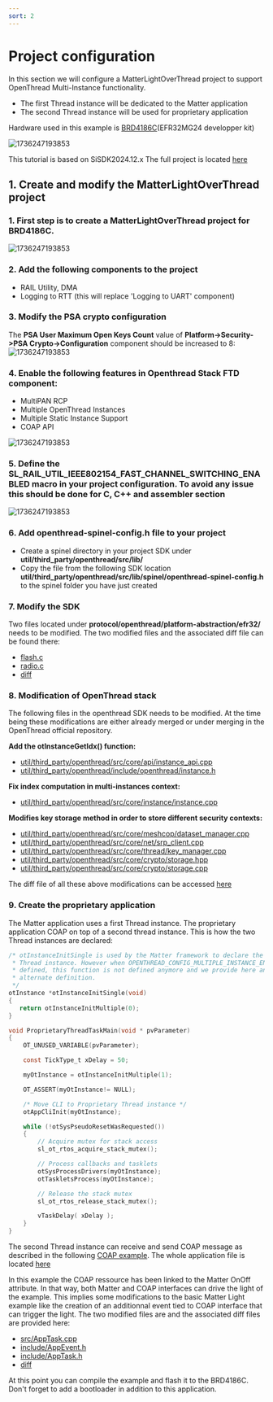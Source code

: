 ```yaml
---
sort: 2
---
```

# Project configuration

In this section we will configure a MatterLightOverThread project to support OpenThread Multi-Instance functionality.
- The first Thread instance will be dedicated to the Matter application
- The second Thread instance will be used for proprietary application

Hardware used in this example is [BRD4186C](https://www.silabs.com/development-tools/wireless/xg24-rb4186c-efr32xg24-wireless-gecko-radio-board?tab=overview)(EFR32MG24 developper kit)

![1736247193853](image/4186C.png)

This tutorial is based on SiSDK2024.12.x 
The full project is located [here](https://github.com/seb-fae/MatterLightOverThread_dual_instances)

## 1. Create and modify the MatterLightOverThread project

### 1. First step is to create a MatterLightOverThread project for BRD4186C. 

![1736247193853](image/MatterLightOverThread.png)

### 2. Add the following components to the project

* RAIL Utility, DMA
* Logging to RTT (this will replace 'Logging to UART' component)

### 3. Modify the PSA crypto configuration

The **PSA User Maximum Open Keys Count** value of **Platform->Security->PSA Crypto->Configuration** component should be increased to 8:
![1736247193853](image/key.png)

### 4. Enable the following features in Openthread Stack FTD component:

* MultiPAN RCP
* Multiple OpenThread Instances
* Multiple Static Instance Support
* COAP API

![1736247193853](image/stackftd.png)

### 5. Define the **SL_RAIL_UTIL_IEEE802154_FAST_CHANNEL_SWITCHING_ENABLED** macro in your project configuration. To avoid any issue this should be done for C, C++ and assembler section

![1736247193853](image/macro.png)

### 6. Add openthread-spinel-config.h file to your project

* Create a spinel directory in your project SDK under **util/third_party/openthread/src/lib/**
* Copy the file from the following SDK location **util/third_party/openthread/src/lib/spinel/openthread-spinel-config.h** to the spinel folder you have just created

### 7. Modify the SDK

Two files located under **protocol/openthread/platform-abstraction/efr32/** needs to be modified.
The two modified files and the associated diff file can be found there:
- [flash.c](src/flash.c)
- [radio.c](src/radio.c)
- [diff](src/sdk.diff)

### 8. Modification of OpenThread stack

The following files in the openthread SDK needs to be modified.
At the time being these modifications are either already merged or under merging in the OpenThread official repository.

**Add the otInstanceGetIdx() function:**

* [util/third_party/openthread/src/core/api/instance_api.cpp](src/instance_api.cpp)
* [util/third_party/openthread/include/openthread/instance.h](src/instance.h)

**Fix index computation in multi-instances context:**

* [util/third_party/openthread/src/core/instance/instance.cpp](src/instance.cpp)

**Modifies key storage method in order to store different security contexts:**

* [util/third_party/openthread/src/core/meshcop/dataset_manager.cpp](src/dataset_manager.cpp)
* [util/third_party/openthread/src/core/net/srp_client.cpp](src/srp_client.cpp)
* [util/third_party/openthread/src/core/thread/key_manager.cpp](src/key_manager.cpp)
* [util/third_party/openthread/src/core/crypto/storage.hpp](src/storage.hpp)
* [util/third_party/openthread/src/core/crypto/storage.cpp](src/storage.cpp)


The diff file of all these above modifications can be accessed [here](src/openthread.diff)

### 9. Create the proprietary application

The Matter application uses a first Thread instance. The proprietary application COAP on top of a second thread instance. This is how the two Thread instances are declared: 

```c
/* otInstanceInitSingle is used by the Matter framework to declare the first 
 * Thread instance. However when OPENTHREAD_CONFIG_MULTIPLE_INSTANCE_ENABLE is 
 * defined, this function is not defined anymore and we provide here an 
 * alternate definition. 
 */
otInstance *otInstanceInitSingle(void)
{
   return otInstanceInitMultiple(0);
}

void ProprietaryThreadTaskMain(void * pvParameter)
{
    OT_UNUSED_VARIABLE(pvParameter);

    const TickType_t xDelay = 50;

    myOtInstance = otInstanceInitMultiple(1);

    OT_ASSERT(myOtInstance!= NULL);

    /* Move CLI to Proprietary Thread instance */
    otAppCliInit(myOtInstance);

    while (!otSysPseudoResetWasRequested())
    {
        // Acquire mutex for stack access
        sl_ot_rtos_acquire_stack_mutex();

        // Process callbacks and tasklets
        otSysProcessDrivers(myOtInstance);
        otTaskletsProcess(myOtInstance);

        // Release the stack mutex
        sl_ot_rtos_release_stack_mutex();

        vTaskDelay( xDelay );
    }
}

````

The second Thread instance can receive and send COAP message as described in the following [COAP example](../OpenThread_Coap_example/).
The whole application file is located [here](src/SecondaryApp.cpp)

In this example the COAP ressource has been linked to the Matter OnOff attribute. In that way, both Matter and COAP interfaces can drive the light of the example. This implies some modifications to the basic Matter Light example like the creation of an additionnal event tied to COAP interface that can trigger the light. The two modified files are and the associated diff files are provided here:

* [src/AppTask.cpp](src/AppTask.cpp)
* [include/AppEvent.h](src/AppEvent.h)
* [include/AppTask.h](src/AppTask.h)
* [diff](src/app.diff)


At this point you can compile the example and flash it to the BRD4186C. Don't forget to add a bootloader in addition to this application.
